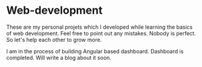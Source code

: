 # Web-development

These are my personal projets which I developed while learning the basics of web development.
Feel free to point out any mistakes.
Nobody is perfect. So let's help each other to grow more.

I am in the process of building Angular based dashboard.
Dashboard is completed. Will write a blog about it soon.
